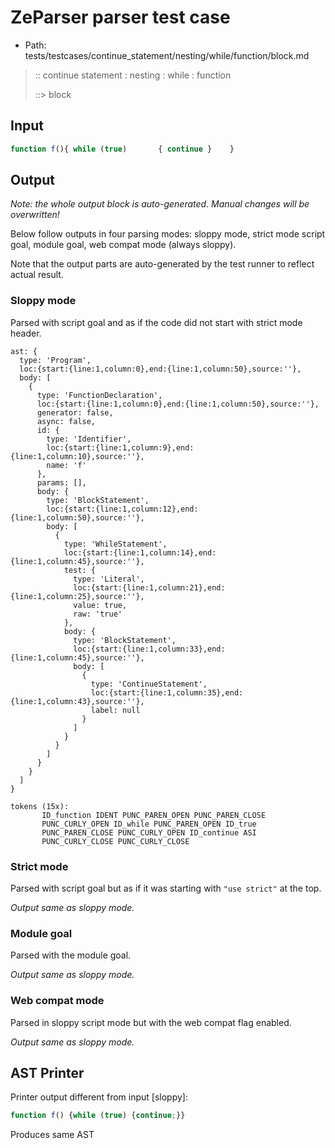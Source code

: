 # ZeParser parser test case

- Path: tests/testcases/continue_statement/nesting/while/function/block.md

> :: continue statement : nesting : while : function
>
> ::> block

## Input

`````js
function f(){ while (true)       { continue }    }
`````

## Output

_Note: the whole output block is auto-generated. Manual changes will be overwritten!_

Below follow outputs in four parsing modes: sloppy mode, strict mode script goal, module goal, web compat mode (always sloppy).

Note that the output parts are auto-generated by the test runner to reflect actual result.

### Sloppy mode

Parsed with script goal and as if the code did not start with strict mode header.

`````
ast: {
  type: 'Program',
  loc:{start:{line:1,column:0},end:{line:1,column:50},source:''},
  body: [
    {
      type: 'FunctionDeclaration',
      loc:{start:{line:1,column:0},end:{line:1,column:50},source:''},
      generator: false,
      async: false,
      id: {
        type: 'Identifier',
        loc:{start:{line:1,column:9},end:{line:1,column:10},source:''},
        name: 'f'
      },
      params: [],
      body: {
        type: 'BlockStatement',
        loc:{start:{line:1,column:12},end:{line:1,column:50},source:''},
        body: [
          {
            type: 'WhileStatement',
            loc:{start:{line:1,column:14},end:{line:1,column:45},source:''},
            test: {
              type: 'Literal',
              loc:{start:{line:1,column:21},end:{line:1,column:25},source:''},
              value: true,
              raw: 'true'
            },
            body: {
              type: 'BlockStatement',
              loc:{start:{line:1,column:33},end:{line:1,column:45},source:''},
              body: [
                {
                  type: 'ContinueStatement',
                  loc:{start:{line:1,column:35},end:{line:1,column:43},source:''},
                  label: null
                }
              ]
            }
          }
        ]
      }
    }
  ]
}

tokens (15x):
       ID_function IDENT PUNC_PAREN_OPEN PUNC_PAREN_CLOSE
       PUNC_CURLY_OPEN ID_while PUNC_PAREN_OPEN ID_true
       PUNC_PAREN_CLOSE PUNC_CURLY_OPEN ID_continue ASI
       PUNC_CURLY_CLOSE PUNC_CURLY_CLOSE
`````

### Strict mode

Parsed with script goal but as if it was starting with `"use strict"` at the top.

_Output same as sloppy mode._

### Module goal

Parsed with the module goal.

_Output same as sloppy mode._

### Web compat mode

Parsed in sloppy script mode but with the web compat flag enabled.

_Output same as sloppy mode._

## AST Printer

Printer output different from input [sloppy]:

````js
function f() {while (true) {continue;}}
````

Produces same AST
